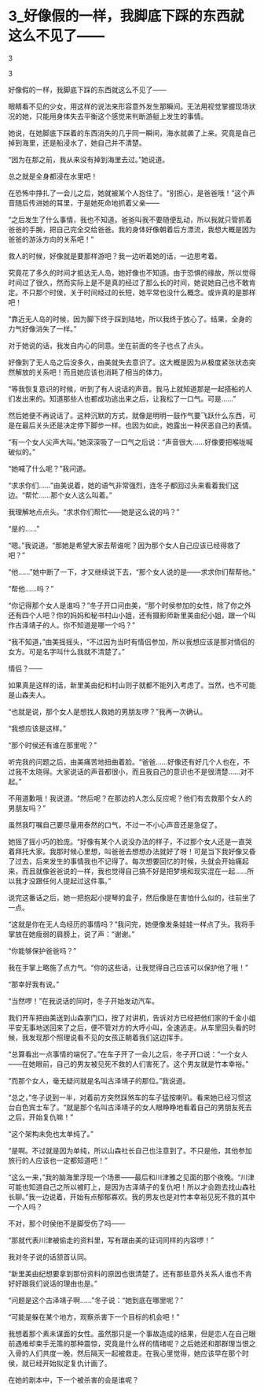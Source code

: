 # 3_好像假的一样，我脚底下踩的东西就这么不见了——

3

3

好像假的一样，我脚底下踩的东西就这么不见了——

眼睛看不见的少女，用这样的说法来形容意外发生那瞬间。无法用视觉掌握现场状况的她，只能用身体失去平衡这个感觉来判断游艇上发生的事情。

她说，在她脚底下踩着的东西消失的几乎同一瞬间，海水就袭了上来。究竟是自己掉到海里，还是船浸水了，她自己并不清楚。

“因为在那之前，我从来没有掉到海里去过。”她说道。

总之就是全身都浸在水里吧！

在恐怖中挣扎了一会儿之后，她就被某个人抱住了。“别担心，是爸爸哦！”这个声音随后传进她的耳里，于是她死命地抓着父亲——

“之后发生了什么事情，我也不知道。爸爸叫我不要随便乱动，所以我就只管抓着爸爸的手腕，把自己完全交给爸爸。我的身体好像朝着后方漂流，我想大概是因为爸爸的游泳方向的关系吧！”

救人的时候，好像就是要那样游吧？我一边听着她的话，一边思考着。

究竟花了多久的时间才抵达无人岛，她好像也不知道。由于恐惧的缘故，所以觉得时间过了很久，然而实际上是不是真的经过了那么长的时间，她说她自己也不敢肯定。不只那个时侯，关于时间经过的长短，她平常也没什么概念。或许真的是那样吧！

“靠近无人岛的时候，因为脚下终于踩到陆地，所以我终于放心了。结果，全身的力气好像消失了一样。”

对于她说的话，我发自内心的同意。坐在前面的冬子也点了点头。

好像到了无人岛之后没多久，由美就失去意识了。这大概是因为从极度紧张状态突然解放的关系吧！而且她应该也消耗了相当的体力。

“等我恢复意识的时候，听到了有人说话的声音。我马上就知道那是一起搭船的人们发出来的。知道那些人也都成功逃出来之后，让我松了一口气。可是……”

然后她便不再说话了。这种沉默的方式，就像是明明一鼓作气要飞跃什么东西，可是在最后关头还是决定停下脚步一样。也因为如此，她露出一种厌恶自己的表情。

“有一个女人尖声大叫。”她深深吸了一口气之后说：“声音很大……好像要把喉咙喊破似的。”

“她喊了什么呢？”我问道。

“求求你们……”由美说着，她的语气非常强烈，连冬子都回过头来看着我们这边。“帮忙……那个女人这么叫着。”

我理解地点点头。“求求你们帮忙——她是这么说的吗？”

“是的……”

“嗯。”我说道。“那她是希望大家去帮谁呢？因为那个女人自己应该已经得救了吧？”

“他……”她中断了一下，才又继续说下去，“那个女人说的是——求求你们帮帮他。”

“帮他……吗？”

“你记得那个女人是谁吗？”冬子开口问由美，“那个时侯参加的女性，除了你之外还有四个人吧？你的妈妈和秘书村山小姐，还有摄影师新里美由纪小姐，跟一个叫作古泽靖子的人。你不知道是哪一个吗？”

“我不知道，”由美摇摇头，“不过因为当时有情侣参加，所以我想应该是那对情侣的女方。可是名字叫什么我就不清楚了。”

情侣？——

如果真是这样的话，新里美由纪和村山则子就都不能列入考虑了。当然，也不可能是山森夫人。

“也就是说，那个女人是想找人救她的男朋友啰？”我再一次确认。

“我想应该是这样。”

“那个时侯还有谁在那里呢？”

听完我的问题之后，由美痛苦地扭曲着脸。“爸爸……好像还有好几个人也在，不过我不太晓得。大家说话的声音都很小，而且我自己的意识也不是很清楚……对不起。”

不用道歉哦！我说道。“然后呢？在那边的人怎么反应呢？他们有去救那个女人的男朋友吗？”

虽然我叮嘱自己要尽量用泰然的口气，不过一不小心声音还是急促了。

她摇了摇小巧的脸庞。“好像有某个人说没办法的样子，不过那个女人还是一直哭着拜托大家。我那时候心里想，叫爸爸去想想办法就好了呀！可是当下我好像又昏了过去，后来发生的事情我也不记得了。每次想要回忆的时候，头就会开始痛起来，而且就像爸爸说的一样，我也觉得自己搞不好是把梦境和现实混在一起……所以我才没跟任何人提起过这件事。”

说完这番话之后，她一把抱起小提琴的盒子，然后像是在害怕什么似的，往前坐了一点。

“这就是你在无人岛经历的事情吗？”我问完，她便像发条娃娃一样点了头。我将手掌放在她瘦弱的肩膀上，说了声：“谢谢。”

“你能够保护爸爸吗？”

我在手掌上略施了点力气。“你的这些话，让我觉得自己应该可以保护他了哦！”

“那幸好我有说。”

“当然啰！”在我说话的同时，冬子开始发动汽车。

我们开车把由美送到山森家门口，按了对讲机，告诉对方已经把他们家的千金小姐平安无事地送回来了之后，便不管对方的大呼小叫，全速逃走。从车里回头看的时候，我发现那个照理说看不见的女孩正朝着我们这边挥手。

“总算看出一点事情的端倪了。”在车子开了一会儿之后，冬子开口说：“一个女人——在她眼前，自己的男友被见死不救的人们害死了。这个男友就是竹本幸裕。”

“而那个女人，毫无疑问就是名叫古泽靖子的那位。”我说道。

“总之，”冬子说到一半，对着前方突然踩煞车的车子猛按喇叭。看来她已经习惯这台白色宾士车了。“就是那个名叫古泽靖子的女人眼睁睁地看着自己的男朋友死去之后，开始复仇嘛！”

“这个架构未免也太单纯了。”

“是啊。不过就是因为单纯，所以山森社长自己也注意到了。不只是他，其他参加旅行的人应该也一定都知道吧！”

“这么一来，”我的脑海里浮现一个场景——最后和川津雅之见面的那个夜晚。“川津可能也知道自己之所以被盯上，是因为古泽靖子的复仇吧！所以才会跑去找山森社长聊。”我一边说着，开始有点郁郁寡欢。我的男友也是对竹本幸裕见死不救的其中一个人吗？

不对，那个时侯他不是脚受伤了吗——

“那就代表川津被偷走的资料里，写有跟由美的证词同样的内容啰！”

我对冬子说的话颔首认同。

“新里美由纪想要拿到那份资料的原因也很清楚了。还有那些意外关系人谁也不肯好好跟我们说话的理由也是。”

“问题是这个古泽靖子啊……”冬子说：“她到底在哪里呢？”

“可能是躲在某个地方，观察杀害下一个目标的机会吧！”

我想着那个素未谋面的女性。虽然那只是一个事故造成的结果，但是恋人在自己眼前遇难却束手无策的那种震惊，究竟是什么样的情绪呢？之后她还和那群理当恨之入骨的人们共度一晚，然后隔天一起被救走。在我心里觉得，她应该早在那个时侯，就已经开始拟定复仇计画了。

在她的剧本中，下一个被杀害的会是谁呢？